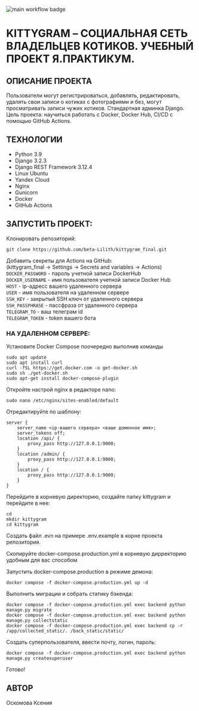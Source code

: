 ![main workflow badge](https://github.com/beta-Lilith/kittygram_final/actions/workflows/main.yml/badge.svg)  
  
# KITTYGRAM – СОЦИАЛЬНАЯ СЕТЬ ВЛАДЕЛЬЦЕВ КОТИКОВ. УЧЕБНЫЙ ПРОЕКТ Я.ПРАКТИКУМ.  
  
## ОПИСАНИЕ ПРОЕКТА  
Пользователи могут регистрироваться, добавлять, редактировать, удалять свои записи о котиках с фотографиями и без, могут просматривать записи чужих котиков. Стандартная админка Django.  
Цель проекта: научиться работать с Docker, Docker Hub, CI/CD с помощью GitHub Actions.  
  
## ТЕХНОЛОГИИ
- Python 3.9
- Django 3.2.3
- Django REST Framework 3.12.4
- Linux Ubuntu
- Yandex Cloud
- Nginx
- Gunicorn
- Docker
- GitHub Actions
  
## ЗАПУСТИТЬ ПРОЕКТ:
  
Клонировать репозиторий:
```
git clone https://github.com/beta-Lilith/kittygram_final.git 
```
  
Добавить секреты для Actions на GitHub:  
(kittygram_final -> Settings -> Secrets and variables -> Actions)  
`DOCKER_PASSWORD` - пароль учетной записи DockerHub  
`DOCKER_USERNAME` - имя пользователя учетной записи Docker Hub  
`HOST` - ip-адресс вашего удаленного сервера  
`USER` - имя пользователя на удаленном сервере  
`SSH_KEY` - закрытый SSH ключ от удаленного сервера  
`SSH_PASSPHRASE` - пассфраза от удаленного сервера  
`TELEGRAM_TO` - ваш телеграм id  
`TELEGRAM_TOKEN` - token вашего бота  
  
### НА УДАЛЕННОМ СЕРВЕРЕ: 
  
Установите Docker Compose поочередно выполнив команды
```
sudo apt update
sudo apt install curl
curl -fSL https://get.docker.com -o get-docker.sh
sudo sh ./get-docker.sh
sudo apt-get install docker-compose-plugin
```
  
Откройте настрой nginx в редакторе nano:
```
sudo nano /etc/nginx/sites-enabled/default
```
  
Отредактируйте по шаблону:
```
server {
    server_name <ip-вашего сервера> <ваше доменное имя>;
    server_tokens off;
    location /api/ {
        proxy_pass http://127.0.0.1:9000;
    }
    location /admin/ {
        proxy_pass http://127.0.0.1:9000;
    }
    location / {
        proxy_pass http://127.0.0.1:9000;
    }
}
```
  
Перейдите в корневую директорию, создайте папку kittygram и перейдите в нее:
```
cd
mkdir kittygram
cd kittygram
```
  
Создать файл .evn на примере .env.example в корне проекта репозитория.
  
Скопируйте docker-compose.production.yml в корневую дирректорию удобным для вас способом
  
Запустить docker-compose.production в режиме демона:
```
docker compose -f docker-compose.production.yml up -d
```
  
Выполнить миграции и собрать статику бэкенда:
```
docker compose -f docker-compose.production.yml exec backend python manage.py migrate
docker compose -f docker-compose.production.yml exec backend python manage.py collectstatic
docker compose -f docker-compose.production.yml exec backend cp -r /app/collected_static/. /back_static/static/

```
  
Создать суперпользователя, ввести почту, логин, пароль:
  
```
docker compose -f docker-compose.production.yml exec backend python manage.py createsuperuser
```
  
Готово!
  
## АВТОР
Оскомова Ксения
